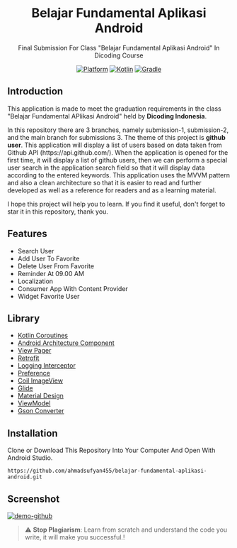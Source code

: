 <h1 align="center">Belajar Fundamental Aplikasi Android</h1>
<p align="center">Final Submission For Class "Belajar Fundamental Aplikasi Android" In Dicoding Course</p>

<p align="center">
  <a href="http://developer.android.com/index.html"><img alt="Platform" src="https://img.shields.io/badge/platform-Android-green.svg"></a>
  <a href="http://kotlinlang.org"><img alt="Kotlin" src="https://img.shields.io/badge/kotlin-1.4.32-blue.svg"></a>
  <a href="https://developer.android.com/studio/releases/gradle-plugin"><img alt="Gradle" src="https://img.shields.io/badge/gradle-4.1.3-yellow.svg"></a>
</p>

## Introduction

<p>This application is made to meet the graduation requirements in the class "Belajar Fundamental APlikasi Android" held by <b>Dicoding Indonesia</b>.</p>
<p>In this repository there are 3 branches, namely submission-1, submission-2, and the main branch for submissions 3. The theme of this project is <b>github user</b>. This application will display a list of users based on data taken from Github API (https://api.github.com/). When the application is opened for the first time, it will display a list of github users, then we can perform a special user search in the application search field so that it will display data according to the entered keywords. This application uses the MVVM pattern and also a clean architecture so that it is easier to read and further developed as well as a reference for readers and as a learning material.</p>
<p>I hope this project will help you to learn. If you find it useful, don't forget to star it in this repository, thank you.</p>

## Features
* Search User
* Add User To Favorite
* Delete User From Favorite
* Reminder At 09.00 AM
* Localization
* Consumer App With Content Provider
* Widget Favorite User

## Library

* [Kotlin Coroutines](https://developer.android.com/kotlin/coroutines)
* [Android Architecture Component](https://developer.android.com/topic/libraries/architecture)
* [View Pager](https://developer.android.com/reference/kotlin/androidx/viewpager/widget/ViewPager)
* [Retrofit](https://square.github.io/retrofit/)
* [Logging Interceptor](https://github.com/square/okhttp/tree/master/okhttp-logging-interceptor)
* [Preference](https://developer.android.com/jetpack/androidx/releases/preference)
* [Coil ImageView](https://github.com/coil-kt/coil)
* [Glide](https://github.com/bumptech/glide)
* [Material Design](https://developer.android.com/guide/topics/ui/look-and-feel)
* [ViewModel](https://developer.android.com/reference/android/arch/lifecycle/ViewModel)
* [Gson Converter](https://github.com/square/retrofit/tree/master/retrofit-converters/gson)

## Installation

Clone or Download This Repository Into Your Computer And Open With Android Studio.

```
https://github.com/ahmadsufyan455/belajar-fundamental-aplikasi-android.git
```

## Screenshot

<a href="https://ibb.co/C6Yvk1R"><img src="https://i.ibb.co/gdfw5jk/demo-github.png" alt="demo-github" border="0" /></a>

> :warning: **Stop Plagiarism**: Learn from scratch and understand the code you write, it will make you successful.!
